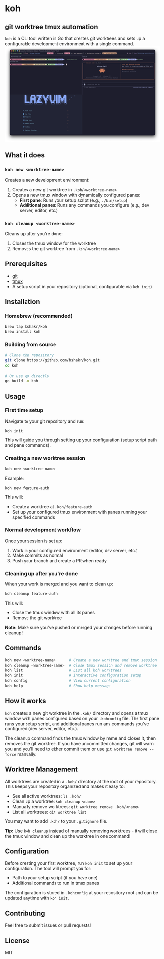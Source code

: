 # koh

## git worktree tmux automation

`koh` is a CLI tool written in Go that creates git worktrees and sets up a configurable development environment with a single command.
![screenshot](./assets/screenshot.png)

## What it does

### `koh new <worktree-name>`

Creates a new development environment:

1. Creates a new git worktree in `.koh/<worktree-name>`
2. Opens a new tmux window with dynamically configured panes:
   - **First pane**: Runs your setup script (e.g., `./bin/setup`)
   - **Additional panes**: Runs any commands you configure (e.g., dev server, editor, etc.)

### `koh cleanup <worktree-name>`

Cleans up after you're done:

1. Closes the tmux window for the worktree
2. Removes the git worktree from `.koh/<worktree-name>`

## Prerequisites

- [git](https://git-scm.com/)
- [tmux](https://github.com/tmux/tmux)
- A setup script in your repository (optional, configurable via `koh init`)

## Installation

### Homebrew (recommended)

```bash
brew tap bshakr/koh
brew install koh
```

### Building from source

```bash
# Clone the repository
git clone https://github.com/bshakr/koh.git
cd koh

# Or use go directly
go build -o koh
```

## Usage

### First time setup

Navigate to your git repository and run:

```bash
koh init
```

This will guide you through setting up your configuration (setup script path and pane commands).

### Creating a new worktree session

```bash
koh new <worktree-name>
```

Example:

```bash
koh new feature-auth
```

This will:

- Create a worktree at `.koh/feature-auth`
- Set up your configured tmux environment with panes running your specified commands

### Normal development workflow

Once your session is set up:

1. Work in your configured environment (editor, dev server, etc.)
2. Make commits as normal
3. Push your branch and create a PR when ready

### Cleaning up after you're done

When your work is merged and you want to clean up:

```bash
koh cleanup feature-auth
```

This will:

- Close the tmux window with all its panes
- Remove the git worktree

**Note:** Make sure you've pushed or merged your changes before running cleanup!

## Commands

```bash
koh new <worktree-name>      # Create a new worktree and tmux session
koh cleanup <worktree-name>  # Close tmux session and remove worktree
koh list                     # List all koh worktrees
koh init                     # Interactive configuration setup
koh config                   # View current configuration
koh help                     # Show help message
```

## How it works

`koh` creates a new git worktree in the `.koh/` directory and opens a tmux window with panes configured based on your `.kohconfig` file. The first pane runs your setup script, and additional panes run any commands you've configured (dev server, editor, etc.).

The cleanup command finds the tmux window by name and closes it, then removes the git worktree. If you have uncommitted changes, git will warn you and you'll need to either commit them or use `git worktree remove --force` manually.

## Worktree Management

All worktrees are created in a `.koh/` directory at the root of your repository. This keeps your repository organized and makes it easy to:

- See all active worktrees: `ls .koh/`
- Clean up a worktree: `koh cleanup <name>`
- Manually remove worktrees: `git worktree remove .koh/<name>`
- List all worktrees: `git worktree list`

You may want to add `.koh/` to your `.gitignore` file.

**Tip:** Use `koh cleanup` instead of manually removing worktrees - it will close the tmux window and clean up the worktree in one command!

## Configuration

Before creating your first worktree, run `koh init` to set up your configuration. The tool will prompt you for:

- Path to your setup script (if you have one)
- Additional commands to run in tmux panes

The configuration is stored in `.kohconfig` at your repository root and can be updated anytime with `koh init`.

## Contributing

Feel free to submit issues or pull requests!

## License

MIT
